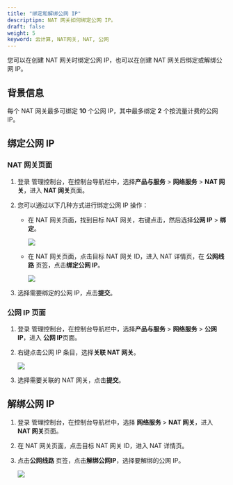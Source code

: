 ```yaml
---
title: "绑定和解绑公网 IP"
descriptipn: NAT 网关如何绑定公网 IP。
draft: false
weight: 5
keyword: 云计算, NAT网关, NAT, 公网
---
```


您可以在创建 NAT 网关时绑定公网 IP，也可以在创建 NAT 网关后绑定或解绑公网 IP。

## 背景信息

每个 NAT 网关最多可绑定 **10** 个公网 IP，其中最多绑定 **2** 个按流量计费的公网 IP。

## 绑定公网 IP

### NAT 网关页面

1. 登录 管理控制台，在控制台导航栏中，选择**产品与服务** > **网络服务** > **NAT 网关**，进入 **NAT 网关**页面。

2. 您可以通过以下几种方式进行绑定公网 IP 操作：
   
   - 在 NAT 网关页面，找到目标 NAT 网关，右键点击，然后选择**公网 IP** > **绑定**。
   
     ![](../../../_images/bind_eip_1.png)
   
   
   - 在 NAT 网关页面，点击目标 NAT 网关 ID，进入 NAT 详情页，在 **公网线路** 页签，点击**绑定公网 IP**。
   
     ![](../../../_images/bind_eip_3.png)
   
3. 选择需要绑定的公网 IP，点击**提交**。

### 公网 IP 页面

1. 登录 管理控制台，在控制台导航栏中，选择**产品与服务** > **网络服务** > **公网IP**，进入 **公网 IP**页面。

2. 右键点击公网 IP 条目，选择**关联 NAT 网关**。

   ![](../../../_images/bind_eip_4.png)

3. 选择需要关联的 NAT 网关，点击**提交**。

## 解绑公网 IP

1. 登录 管理控制台，在控制台导航栏中，选择 **网络服务** > **NAT 网关**，进入 **NAT 网关**页面。

2. 在 NAT 网关页面，点击目标 NAT 网关 ID，进入 NAT 详情页。

3. 点击**公网线路** 页签，点击**解绑公网IP**，选择要解绑的公网 IP。

   ![](../../../_images/unbind_eip.png)




